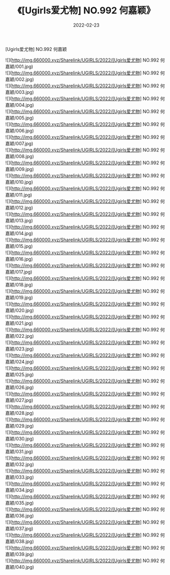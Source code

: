 ﻿---
layout: post
title:  《[Ugirls爱尤物] NO.992 何嘉颖》
date:   2022-02-23
img: http://img.660000.xyz/Sharelink/UGIRLS/2022/[Ugirls爱尤物] NO.992 何嘉颖/000.jpg
categories: [美女, 清纯, 唯美]
---

[Ugirls爱尤物] NO.992 何嘉颖

 ![](http://img.660000.xyz/Sharelink/UGIRLS/2022/[Ugirls爱尤物] NO.992 何嘉颖/001.jpg) <br>![](http://img.660000.xyz/Sharelink/UGIRLS/2022/[Ugirls爱尤物] NO.992 何嘉颖/002.jpg) <br>![](http://img.660000.xyz/Sharelink/UGIRLS/2022/[Ugirls爱尤物] NO.992 何嘉颖/003.jpg) <br>![](http://img.660000.xyz/Sharelink/UGIRLS/2022/[Ugirls爱尤物] NO.992 何嘉颖/004.jpg) <br>![](http://img.660000.xyz/Sharelink/UGIRLS/2022/[Ugirls爱尤物] NO.992 何嘉颖/005.jpg) <br>![](http://img.660000.xyz/Sharelink/UGIRLS/2022/[Ugirls爱尤物] NO.992 何嘉颖/006.jpg) <br>![](http://img.660000.xyz/Sharelink/UGIRLS/2022/[Ugirls爱尤物] NO.992 何嘉颖/007.jpg) <br>![](http://img.660000.xyz/Sharelink/UGIRLS/2022/[Ugirls爱尤物] NO.992 何嘉颖/008.jpg) <br>![](http://img.660000.xyz/Sharelink/UGIRLS/2022/[Ugirls爱尤物] NO.992 何嘉颖/009.jpg) <br>![](http://img.660000.xyz/Sharelink/UGIRLS/2022/[Ugirls爱尤物] NO.992 何嘉颖/010.jpg) <br>![](http://img.660000.xyz/Sharelink/UGIRLS/2022/[Ugirls爱尤物] NO.992 何嘉颖/011.jpg) <br>![](http://img.660000.xyz/Sharelink/UGIRLS/2022/[Ugirls爱尤物] NO.992 何嘉颖/012.jpg) <br>![](http://img.660000.xyz/Sharelink/UGIRLS/2022/[Ugirls爱尤物] NO.992 何嘉颖/013.jpg) <br>![](http://img.660000.xyz/Sharelink/UGIRLS/2022/[Ugirls爱尤物] NO.992 何嘉颖/014.jpg) <br>![](http://img.660000.xyz/Sharelink/UGIRLS/2022/[Ugirls爱尤物] NO.992 何嘉颖/015.jpg) <br>![](http://img.660000.xyz/Sharelink/UGIRLS/2022/[Ugirls爱尤物] NO.992 何嘉颖/016.jpg) <br>![](http://img.660000.xyz/Sharelink/UGIRLS/2022/[Ugirls爱尤物] NO.992 何嘉颖/017.jpg) <br>![](http://img.660000.xyz/Sharelink/UGIRLS/2022/[Ugirls爱尤物] NO.992 何嘉颖/018.jpg) <br>![](http://img.660000.xyz/Sharelink/UGIRLS/2022/[Ugirls爱尤物] NO.992 何嘉颖/019.jpg) <br>![](http://img.660000.xyz/Sharelink/UGIRLS/2022/[Ugirls爱尤物] NO.992 何嘉颖/020.jpg) <br>![](http://img.660000.xyz/Sharelink/UGIRLS/2022/[Ugirls爱尤物] NO.992 何嘉颖/021.jpg) <br>![](http://img.660000.xyz/Sharelink/UGIRLS/2022/[Ugirls爱尤物] NO.992 何嘉颖/022.jpg) <br>![](http://img.660000.xyz/Sharelink/UGIRLS/2022/[Ugirls爱尤物] NO.992 何嘉颖/023.jpg) <br>![](http://img.660000.xyz/Sharelink/UGIRLS/2022/[Ugirls爱尤物] NO.992 何嘉颖/024.jpg) <br>![](http://img.660000.xyz/Sharelink/UGIRLS/2022/[Ugirls爱尤物] NO.992 何嘉颖/025.jpg) <br>![](http://img.660000.xyz/Sharelink/UGIRLS/2022/[Ugirls爱尤物] NO.992 何嘉颖/026.jpg) <br>![](http://img.660000.xyz/Sharelink/UGIRLS/2022/[Ugirls爱尤物] NO.992 何嘉颖/027.jpg) <br>![](http://img.660000.xyz/Sharelink/UGIRLS/2022/[Ugirls爱尤物] NO.992 何嘉颖/028.jpg) <br>![](http://img.660000.xyz/Sharelink/UGIRLS/2022/[Ugirls爱尤物] NO.992 何嘉颖/029.jpg) <br>![](http://img.660000.xyz/Sharelink/UGIRLS/2022/[Ugirls爱尤物] NO.992 何嘉颖/030.jpg) <br>![](http://img.660000.xyz/Sharelink/UGIRLS/2022/[Ugirls爱尤物] NO.992 何嘉颖/031.jpg) <br>![](http://img.660000.xyz/Sharelink/UGIRLS/2022/[Ugirls爱尤物] NO.992 何嘉颖/032.jpg) <br>![](http://img.660000.xyz/Sharelink/UGIRLS/2022/[Ugirls爱尤物] NO.992 何嘉颖/033.jpg) <br>![](http://img.660000.xyz/Sharelink/UGIRLS/2022/[Ugirls爱尤物] NO.992 何嘉颖/034.jpg) <br>![](http://img.660000.xyz/Sharelink/UGIRLS/2022/[Ugirls爱尤物] NO.992 何嘉颖/035.jpg) <br>![](http://img.660000.xyz/Sharelink/UGIRLS/2022/[Ugirls爱尤物] NO.992 何嘉颖/036.jpg) <br>![](http://img.660000.xyz/Sharelink/UGIRLS/2022/[Ugirls爱尤物] NO.992 何嘉颖/037.jpg) <br>![](http://img.660000.xyz/Sharelink/UGIRLS/2022/[Ugirls爱尤物] NO.992 何嘉颖/038.jpg) <br>![](http://img.660000.xyz/Sharelink/UGIRLS/2022/[Ugirls爱尤物] NO.992 何嘉颖/039.jpg) <br>![](http://img.660000.xyz/Sharelink/UGIRLS/2022/[Ugirls爱尤物] NO.992 何嘉颖/040.jpg) <br>
